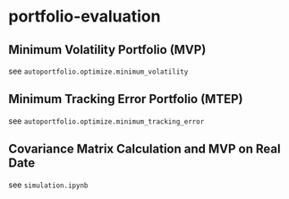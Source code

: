 # portfolio-evaluation

## Minimum Volatility Portfolio (MVP)
see `autoportfolio.optimize.minimum_volatility `

## Minimum Tracking Error Portfolio (MTEP)
see `autoportfolio.optimize.minimum_tracking_error`

## Covariance Matrix Calculation and MVP on Real Date
see `simulation.ipynb`
